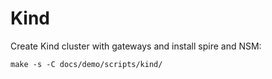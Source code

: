 # Kind

Create Kind cluster with gateways and install spire and NSM:
```
make -s -C docs/demo/scripts/kind/
```